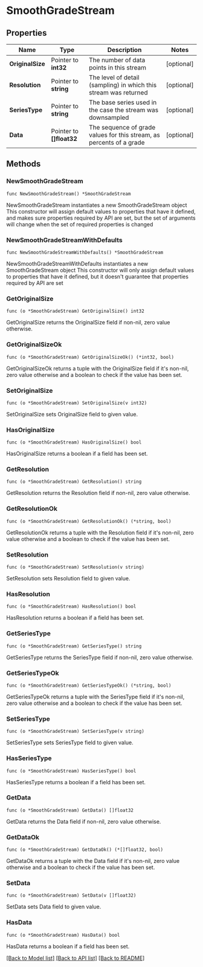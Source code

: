 # SmoothGradeStream

## Properties

Name | Type | Description | Notes
------------ | ------------- | ------------- | -------------
**OriginalSize** | Pointer to **int32** | The number of data points in this stream | [optional] 
**Resolution** | Pointer to **string** | The level of detail (sampling) in which this stream was returned | [optional] 
**SeriesType** | Pointer to **string** | The base series used in the case the stream was downsampled | [optional] 
**Data** | Pointer to **[]float32** | The sequence of grade values for this stream, as percents of a grade | [optional] 

## Methods

### NewSmoothGradeStream

`func NewSmoothGradeStream() *SmoothGradeStream`

NewSmoothGradeStream instantiates a new SmoothGradeStream object
This constructor will assign default values to properties that have it defined,
and makes sure properties required by API are set, but the set of arguments
will change when the set of required properties is changed

### NewSmoothGradeStreamWithDefaults

`func NewSmoothGradeStreamWithDefaults() *SmoothGradeStream`

NewSmoothGradeStreamWithDefaults instantiates a new SmoothGradeStream object
This constructor will only assign default values to properties that have it defined,
but it doesn't guarantee that properties required by API are set

### GetOriginalSize

`func (o *SmoothGradeStream) GetOriginalSize() int32`

GetOriginalSize returns the OriginalSize field if non-nil, zero value otherwise.

### GetOriginalSizeOk

`func (o *SmoothGradeStream) GetOriginalSizeOk() (*int32, bool)`

GetOriginalSizeOk returns a tuple with the OriginalSize field if it's non-nil, zero value otherwise
and a boolean to check if the value has been set.

### SetOriginalSize

`func (o *SmoothGradeStream) SetOriginalSize(v int32)`

SetOriginalSize sets OriginalSize field to given value.

### HasOriginalSize

`func (o *SmoothGradeStream) HasOriginalSize() bool`

HasOriginalSize returns a boolean if a field has been set.

### GetResolution

`func (o *SmoothGradeStream) GetResolution() string`

GetResolution returns the Resolution field if non-nil, zero value otherwise.

### GetResolutionOk

`func (o *SmoothGradeStream) GetResolutionOk() (*string, bool)`

GetResolutionOk returns a tuple with the Resolution field if it's non-nil, zero value otherwise
and a boolean to check if the value has been set.

### SetResolution

`func (o *SmoothGradeStream) SetResolution(v string)`

SetResolution sets Resolution field to given value.

### HasResolution

`func (o *SmoothGradeStream) HasResolution() bool`

HasResolution returns a boolean if a field has been set.

### GetSeriesType

`func (o *SmoothGradeStream) GetSeriesType() string`

GetSeriesType returns the SeriesType field if non-nil, zero value otherwise.

### GetSeriesTypeOk

`func (o *SmoothGradeStream) GetSeriesTypeOk() (*string, bool)`

GetSeriesTypeOk returns a tuple with the SeriesType field if it's non-nil, zero value otherwise
and a boolean to check if the value has been set.

### SetSeriesType

`func (o *SmoothGradeStream) SetSeriesType(v string)`

SetSeriesType sets SeriesType field to given value.

### HasSeriesType

`func (o *SmoothGradeStream) HasSeriesType() bool`

HasSeriesType returns a boolean if a field has been set.

### GetData

`func (o *SmoothGradeStream) GetData() []float32`

GetData returns the Data field if non-nil, zero value otherwise.

### GetDataOk

`func (o *SmoothGradeStream) GetDataOk() (*[]float32, bool)`

GetDataOk returns a tuple with the Data field if it's non-nil, zero value otherwise
and a boolean to check if the value has been set.

### SetData

`func (o *SmoothGradeStream) SetData(v []float32)`

SetData sets Data field to given value.

### HasData

`func (o *SmoothGradeStream) HasData() bool`

HasData returns a boolean if a field has been set.


[[Back to Model list]](../README.md#documentation-for-models) [[Back to API list]](../README.md#documentation-for-api-endpoints) [[Back to README]](../README.md)


